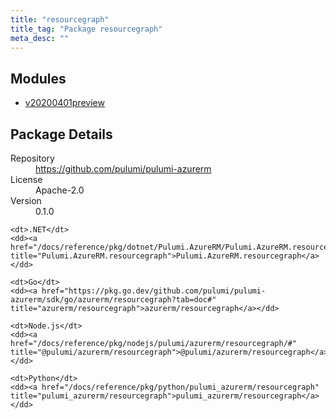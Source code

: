 ```yaml
---
title: "resourcegraph"
title_tag: "Package resourcegraph"
meta_desc: ""
---
```


<!-- WARNING: this file was generated by Pulumi Docs Generator. -->
<!-- Do not edit by hand unless you're certain you know what you are doing! -->



<h2 id="modules">Modules</h2>
<ul class="api">
    <li><a href="v20200401preview/" title="v20200401preview"><span class="symbol module"></span>v20200401preview</a></li>
</ul>

<h2 id="package-details">Package Details</h2>
<dl class="package-details">
	<dt>Repository</dt>
	<dd><a href="https://github.com/pulumi/pulumi-azurerm">https://github.com/pulumi/pulumi-azurerm</a></dd>
	<dt>License</dt>
	<dd>Apache-2.0</dd>
	<dt>Version</dt>
	<dd>0.1.0</dd>
</dl>



<dl class="tabular">

    <dt>.NET</dt>
    <dd><a href="/docs/reference/pkg/dotnet/Pulumi.AzureRM/Pulumi.AzureRM.resourcegraph.html" title="Pulumi.AzureRM.resourcegraph">Pulumi.AzureRM.resourcegraph</a></dd>

    <dt>Go</dt>
    <dd><a href="https://pkg.go.dev/github.com/pulumi/pulumi-azurerm/sdk/go/azurerm/resourcegraph?tab=doc#" title="azurerm/resourcegraph">azurerm/resourcegraph</a></dd>

    <dt>Node.js</dt>
    <dd><a href="/docs/reference/pkg/nodejs/pulumi/azurerm/resourcegraph/#" title="@pulumi/azurerm/resourcegraph">@pulumi/azurerm/resourcegraph</a></dd>

    <dt>Python</dt>
    <dd><a href="/docs/reference/pkg/python/pulumi_azurerm/resourcegraph" title="pulumi_azurerm/resourcegraph">pulumi_azurerm/resourcegraph</a></dd>

</dl>

